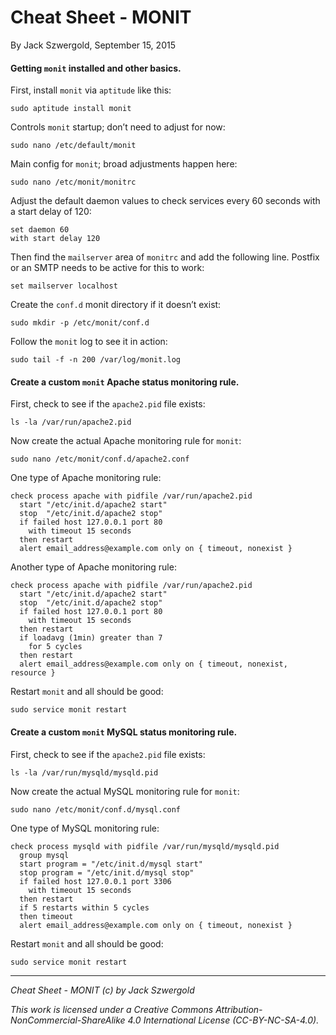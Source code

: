 # Cheat Sheet - MONIT

By Jack Szwergold, September 15, 2015

#### Getting `monit` installed and other basics.

First, install `monit` via `aptitude` like this:

    sudo aptitude install monit

Controls `monit` startup; don’t need to adjust for now:

    sudo nano /etc/default/monit

Main config for `monit`; broad adjustments happen here:

    sudo nano /etc/monit/monitrc

Adjust the default daemon values to check services every 60 seconds with a start delay of 120:

	set daemon 60
	with start delay 120

Then find the `mailserver` area of `monitrc` and add the following line. Postfix or an SMTP needs to be active for this to work:

    set mailserver localhost

Create the `conf.d` monit directory if it doesn’t exist:

	sudo mkdir -p /etc/monit/conf.d

Follow the `monit` log to see it in action:

    sudo tail -f -n 200 /var/log/monit.log

#### Create a custom `monit` Apache status monitoring rule.

First, check to see if the `apache2.pid` file exists:

    ls -la /var/run/apache2.pid

Now create the actual Apache monitoring rule for `monit`:

    sudo nano /etc/monit/conf.d/apache2.conf

One type of Apache monitoring rule:

	check process apache with pidfile /var/run/apache2.pid
      start "/etc/init.d/apache2 start"
      stop  "/etc/init.d/apache2 stop"
      if failed host 127.0.0.1 port 80
        with timeout 15 seconds
      then restart
      alert email_address@example.com only on { timeout, nonexist }

Another type of Apache monitoring rule:

	check process apache with pidfile /var/run/apache2.pid
      start "/etc/init.d/apache2 start"
      stop  "/etc/init.d/apache2 stop"
      if failed host 127.0.0.1 port 80
        with timeout 15 seconds
      then restart
      if loadavg (1min) greater than 7
        for 5 cycles
      then restart
      alert email_address@example.com only on { timeout, nonexist, resource }
	
Restart `monit` and all should be good:

    sudo service monit restart

#### Create a custom `monit` MySQL status monitoring rule.

First, check to see if the `apache2.pid` file exists:

    ls -la /var/run/mysqld/mysqld.pid

Now create the actual MySQL monitoring rule for `monit`:

    sudo nano /etc/monit/conf.d/mysql.conf

One type of MySQL monitoring rule:

	check process mysqld with pidfile /var/run/mysqld/mysqld.pid
	  group mysql
	  start program = "/etc/init.d/mysql start"
	  stop program = "/etc/init.d/mysql stop"
	  if failed host 127.0.0.1 port 3306
	    with timeout 15 seconds
	  then restart
	  if 5 restarts within 5 cycles
	  then timeout
	  alert email_address@example.com only on { timeout, nonexist }

Restart `monit` and all should be good:

    sudo service monit restart

***

*Cheat Sheet - MONIT (c) by Jack Szwergold*

*This work is licensed under a Creative Commons Attribution-NonCommercial-ShareAlike 4.0 International License (CC-BY-NC-SA-4.0).*